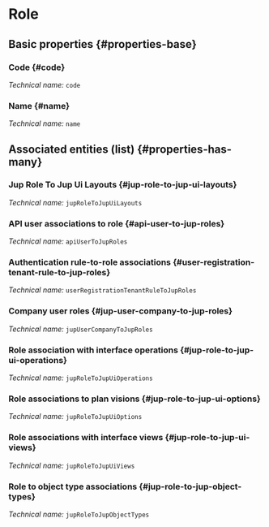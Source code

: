 # Role
<!--- THIS FILE IS GENERATED PLEASE DO NOT EDIT IT DIRECTLY --->



## Basic properties {#properties-base}

### Code {#code}



*Technical name:* ```code```

### Name {#name}



*Technical name:* ```name```




## Associated entities (list) {#properties-has-many}

###  Jup Role To Jup Ui Layouts {#jup-role-to-jup-ui-layouts}



*Technical name:* ```jupRoleToJupUiLayouts```

### API user associations to role {#api-user-to-jup-roles}



*Technical name:* ```apiUserToJupRoles```

### Authentication rule-to-role associations {#user-registration-tenant-rule-to-jup-roles}



*Technical name:* ```userRegistrationTenantRuleToJupRoles```

### Company user roles {#jup-user-company-to-jup-roles}



*Technical name:* ```jupUserCompanyToJupRoles```

### Role association with interface operations {#jup-role-to-jup-ui-operations}



*Technical name:* ```jupRoleToJupUiOperations```

### Role associations to plan visions {#jup-role-to-jup-ui-options}



*Technical name:* ```jupRoleToJupUiOptions```

### Role associations with interface views {#jup-role-to-jup-ui-views}



*Technical name:* ```jupRoleToJupUiViews```

### Role to object type associations {#jup-role-to-jup-object-types}



*Technical name:* ```jupRoleToJupObjectTypes```




